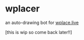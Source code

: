 # wplacer
an auto-drawing bot for [wplace.live](https://wplace.live/)

[this is wip so come back later!!]
